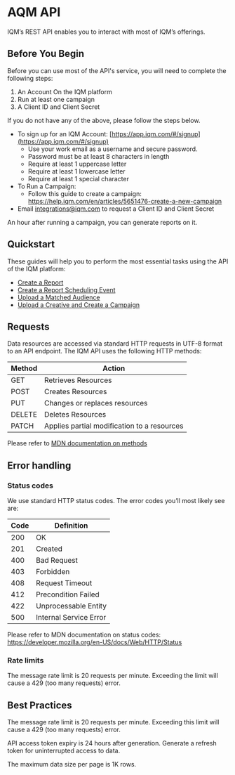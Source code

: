 # AQM API

IQM’s REST API enables you to interact with most of IQM’s offerings.

## Before You Begin

Before you can use most of the API's service, you will need to complete the following steps:

1. An Account On the IQM platform
2. Run at least one campaign
3. A Client ID and Client Secret 

If you do not have any of the above,  please follow the steps below.

* To sign up for an IQM Account: [https://app.iqm.com/#/signup](https://app.iqm.com/#/signup)
    * Use your work email as a username and secure password.
    * Password must be at least 8 characters in length
    * Require at least 1 uppercase letter
    * Require at least 1 lowercase letter
    * Require at least 1 special character
* To Run a Campaign:
    * Follow this guide to create a campaign: https://help.iqm.com/en/articles/5651476-create-a-new-campaign
* Email [integrations@iqm.com](mailto:integrations@iqm.com) to request a Client ID and Client Secret 

An hour after running a campaign, you can generate reports on it.

## Quickstart

These guides will help you to perform the most essential tasks using the API of the IQM platform:

* [Create a Report](https://github.com/iqmcorp/docs/blob/main/Reporting-API-Quickstart-Guide.md)
* [Create a Report Scheduling Event](/Schedule-Report-API-Quickstart-Guide.md)
* [Upload a Matched Audience](https://github.com/iqmcorp/docs/blob/main/Matched-Audience-Upload-API-Quickstart-Guide.md)
* [Upload a Creative and Create a Campaign](https://github.com/iqmcorp/docs/blob/main/Upload-Creative-and-Create-a-Campaign-API-Quickstart-Guide.md)

## Requests

Data resources are accessed via standard HTTP requests in UTF-8 format to an API endpoint. The IQM API uses the following HTTP methods:

| Method | Action |
|---|---|
| GET | Retrieves Resources
| POST | Creates Resources
| PUT | Changes or replaces resources
| DELETE | Deletes Resources
| PATCH | Applies partial modification to a resources

Please refer to [MDN documentation on methods](https://developer.mozilla.org/en-US/docs/Web/HTTP/Methods)

## Error handling


### Status codes

We use standard HTTP status codes. The error codes you’ll most likely see are:

| Code | Definition |
| ---  |--- |
| 200 | OK |
| 201 | Created |
| 400 | Bad Request |
| 403 | Forbidden |
| 408 | Request Timeout |
| 412 | Precondition Failed |
| 422 | Unprocessable Entity |
| 500 | Internal Service Error|

Please refer to MDN documentation on status codes: \
https://developer.mozilla.org/en-US/docs/Web/HTTP/Status

### Rate limits

The message rate limit is 20 requests per minute. Exceeding the limit will cause a 429 (too many requests) error.

## Best Practices

The message rate limit is 20 requests per minute. Exceeding this limit will cause a 429 (too many requests) error. 

API access token expiry is 24 hours after generation. Generate a refresh token for uninterrupted access to data.

The maximum data size per page is 1K rows.